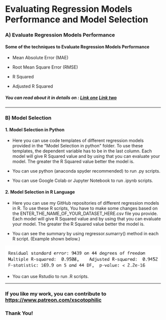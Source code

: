 # Evaluating Regression Models Performance and Model Selection

### A) Evaluate Regression Models Performance

#### Some of the techniques to Evaluate Regression Models Performance

* Mean Absolute Error (MAE)

* Root Mean Square Error (RMSE)

* R Squared

* Adjusted R Squared

##### You can read about it in details on : [Link one](https://openclassrooms.com/en/courses/6401081-improve-the-performance-of-a-machine-learning-model/6519016-evaluate-the-performance-of-a-regression-model) [Link two](https://analyticsindiamag.com/r-squared-vs-adjusted-r-squared/)

---
### B) Model Selection

#### 1. Model Selection in Python

* Here you can use code templates of different regression models provided in the "Model Selection in python" folder. To use these templates, the dependent variable has to be in the last column. Each model will give R Squared value and by using that you can evaluate your model. The greater the R Squared value better the model is.

* You can use python (anaconda spyder recommended) to run .py scripts.

* You can use Google Colab or Jupyter Notebook to run .ipynb scripts.

#### 2. Model Selection in R Language

* Here you can use my GitHub repositories of different regression models in R. To use these R scripts, You have to make some changes based on the ENTER_THE_NAME_OF_YOUR_DATASET_HERE.csv file you provide. Each model will give R Squared value and by using that you can evaluate your model. The greater the R Squared value better the model is.

* You can see the summary by using regressor.sumarry() method in each R script. (Example shown below.)

<img src="MSR.png" />

* You can use Rstudio to run .R scripts.

---

### If you like my work, you can contribute to https://www.patreon.com/xscotophilic

### Thank You!